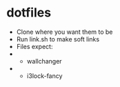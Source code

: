 # dotfiles

* Clone where you want them to be
* Run link.sh to make soft links
* Files expect:
* * wallchanger
* * i3lock-fancy
